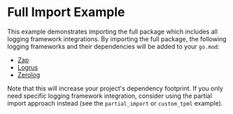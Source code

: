# Full Import Example

This example demonstrates importing the full package which includes all logging framework integrations. By importing the
full package, the following logging frameworks and their dependencies will be added to your `go.mod`:

- [Zap](https://github.com/uber-go/zap)
- [Logrus](https://github.com/sirupsen/logrus)
- [Zerolog](https://github.com/rs/zerolog)

Note that this will increase your project's dependency footprint. If you only need specific logging framework
integration, consider using the partial import approach instead (see the `partial_import` or `custom_tpml` example).

